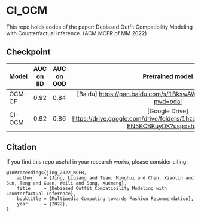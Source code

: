 # CI_OCM

This repo holds codes of the paper: Debiased Outfit Compatibility Modeling with Counterfactual Inference. (ACM MCFR of MM 2022)

## Checkpoint
| Model     | AUC on IID | AUC on OOD |                       Pretrained model                       |
| ------ | ---------- | ---------- | :----------------------------------------------------------: |
| OCM-CF | 0.92       | 0.84       | [Baidu]  https://pan.baidu.com/s/1BkswAWemgA9PJBGiEKBLvQ?pwd=odai                                                             |
| CI-OCM | 0.92       | 0.86       | [Google Drive] https://drive.google.com/drive/folders/1hzavzCY5PcV3O_qKH2kd-EN5KCBKuyDK?usp=sharing |

## Citation

If you find this repo useful in your research works, please consider citing:

```
@InProceedings{jing_2022_MCFR,
    author    = {Jing, Liqiang and Tian, Minghui and Chen, Xiaolin and Sun, Teng and Guan, Weili and Song, Xuemeng},
    title     = {Debiased Outfit Compatibility Modeling with Counterfactual Inference},
    booktitle = {Multimedia Computing towards Fashion Recommendation},
    year      = {2022},
}
```



